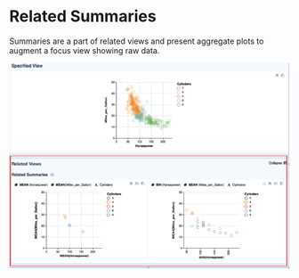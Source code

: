 # Related Summaries

Summaries are a part of related views and present aggregate plots to augment a focus view showing raw data. 

![Related Summaries](../../.gitbook/assets/temprelatedsummaries.PNG)




